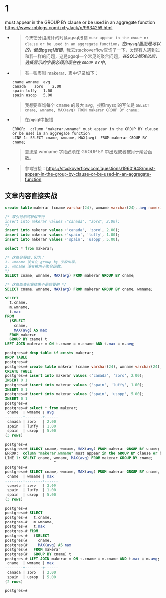 
# 1

must appear in the GROUP BY clause or be used in an aggregate function https://www.cnblogs.com/zxhyJack/p/9934259.html
- > 今天在分组统计的时候pgsql报错 `must appear in the GROUP BY clause or be used in an aggregate function`，***在mysql里面是可以的，但是pgsql报错***，我去stackoverflow查询了一下，发现有人遇到过和我一样的问题，这是pgsql一个常见的聚合问题，***在SQL3标准以前，选择显示的字段必须出现在在 `GROUP BY` 中***。
- > 有一张表叫 makerar，表中记录如下：
  ```console
  cname	wmname	avg
  canada	zoro	2.00
  spain	luffy	1.00
  spain	usopp	5.00
  ```
  > 我想要查询每个 cname 的最大 avg，按照mysql的写法是 `SELECT cname, wmname, MAX(avg) FROM makerar GROUP BY cname;`
- > 在pgsql中报错
  ```console
  ERROR:  column "makerar.wmname" must appear in the GROUP BY clause or be used in an aggregate function 
  LINE 1: SELECT cname, wmname, MAX(avg)  FROM makerar GROUP BY cname;
  ```
  > 意思是 wmname 字段必须在 GROUP BY 中出现或者被用于聚合函数。
- > 参考链接：https://stackoverflow.com/questions/19601948/must-appear-in-the-group-by-clause-or-be-used-in-an-aggregate-function

## 文章内容直接实战

```sql
create table makerar (cname varchar(24), wmname	varchar(24), avg numeric);

/* 双引号形式貌似不行
insert into makerar values ("canada", "zoro", 2.00);
*/
insert into makerar values ('canada', 'zoro', 2.00);
insert into makerar values ('spain', 'luffy', 1.00);
insert into makerar values ('spain', 'usopp', 5.00);

select * from makerar;

/* 这条会报错，因为：
1. wmname 没有在 group by 字段出现。
2. wmname 没有被用于聚合函数。
*/
SELECT cname, wmname, MAX(avg) FROM makerar GROUP BY cname;

/* 这条能查但是结果不是想要的 */
SELECT cname, wmname, MAX(avg) FROM makerar GROUP BY cname, wmname;

SELECT   
  t.cname,
  m.wmname,
  t.max
FROM 
  (SELECT 
    cname,
    MAX(avg) AS max 
  FROM makerar
  GROUP BY cname) t
LEFT JOIN makerar m ON t.cname = m.cname AND t.max = m.avg;
```

```sql
postgres=# drop table if exists makerar;
DROP TABLE
postgres=#
postgres=# create table makerar (cname varchar(24), wmname varchar(24), avg numeric);
CREATE TABLE
postgres=# insert into makerar values ('canada', 'zoro', 2.00);
INSERT 0 1
postgres=# insert into makerar values ('spain', 'luffy', 1.00);
INSERT 0 1
postgres=# insert into makerar values ('spain', 'usopp', 5.00);
INSERT 0 1
postgres=#
postgres=# select * from makerar;
 cname  | wmname | avg
--------+--------+------
 canada | zoro   | 2.00
 spain  | luffy  | 1.00
 spain  | usopp  | 5.00
(3 rows)

postgres=#
postgres=# SELECT cname, wmname, MAX(avg) FROM makerar GROUP BY cname;
ERROR:  column "makerar.wmname" must appear in the GROUP BY clause or be used in an aggregate function
LINE 1: SELECT cname, wmname, MAX(avg) FROM makerar GROUP BY cname;
                      ^
postgres=#
postgres=# SELECT cname, wmname, MAX(avg) FROM makerar GROUP BY cname, wmname;
 cname  | wmname | max
--------+--------+------
 canada | zoro   | 2.00
 spain  | luffy  | 1.00
 spain  | usopp  | 5.00
(3 rows)

postgres=#
postgres=# SELECT
postgres-#   t.cname,
postgres-#   m.wmname,
postgres-#   t.max
postgres-# FROM
postgres-#   (SELECT
postgres(#     cname,
postgres(#     MAX(avg) AS max
postgres(#   FROM makerar
postgres(#   GROUP BY cname) t
postgres-# LEFT JOIN makerar m ON t.cname = m.cname AND t.max = m.avg;
 cname  | wmname | max
--------+--------+------
 canada | zoro   | 2.00
 spain  | usopp  | 5.00
(2 rows)

postgres=#
```

